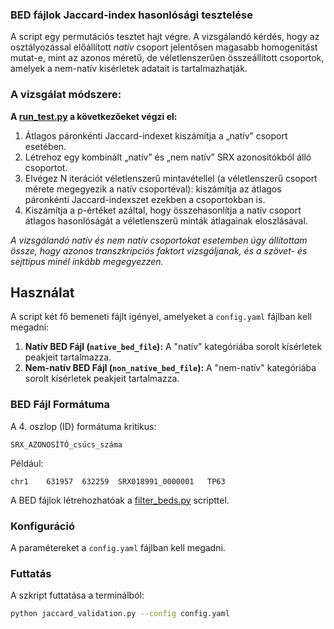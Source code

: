 ### BED fájlok Jaccard-index hasonlósági tesztelése

A script egy permutációs tesztet hajt végre. A vizsgálandó kérdés, hogy az osztályozással előállított
*natív* csoport jelentősen magasabb homogenitást mutat-e, mint az azonos méretű, de véletlenszerűen összeállított csoportok, amelyek a nem-natív kisérletek adatait is tartalmazhatják.

### A vizsgálat módszere:
**A [run_test.py](https://github.com/kadan02/NativeTissueChIP/blob/master/results/validation_test/run_test.py) a következőeket végzi el:**
1. Átlagos páronkénti Jaccard-indexet kiszámítja a „natív” csoport esetében.
2. Létrehoz egy kombinált „natív” és „nem natív” SRX azonosítókból álló csoportot.
3. Elvégez N iterációt véletlenszerű mintavétellel (a véletlenszerű csoport mérete megegyezik a natív csoportéval): kiszámítja az átlagos páronkénti Jaccard-indexszet ezekben a csoportokban is.
4. Kiszámítja a p-értéket azáltal, hogy összehasonlítja a natív csoport átlagos hasonlóságát a véletlenszerű minták átlagainak eloszlásával.

*A vizsgálandó natív és nem natív csoportokat esetemben úgy állítottam össze, hogy azonos transzkripciós faktort vizsgáljanak, és a szövet- és sejttípus minél inkább megegyezzen.*

## Használat
A script két fő bemeneti fájlt igényel, amelyeket a `config.yaml` fájlban kell megadni:

1.  **Natív BED Fájl (`native_bed_file`):** A "natív" kategóriába sorolt kísérletek peakjeit tartalmazza.
2.  **Nem-natív BED Fájl (`non_native_bed_file`):** A "nem-natív" kategóriába sorolt kísérletek peakjeit tartalmazza.

### BED Fájl Formátuma
A 4. oszlop (ID) formátuma kritikus:

`SRX_AZONOSÍTÓ_csúcs_száma`

Például:
```
chr1	631957	632259	SRX018991_0000001	TP63
```

A BED fájlok létrehozhatóak a [filter_beds.py](https://github.com/kadan02/NativeTissueChIP/blob/master/scripts/filter_beds.py) scripttel.

### Konfiguráció

A paramétereket a `config.yaml` fájlban kell megadni.

### Futtatás

A szkript futtatása a terminálból:

```bash
python jaccard_validation.py --config config.yaml
```
